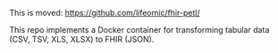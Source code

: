 This is moved: <https://github.com/lifeomic/fhir-petl/>


This repo implements a Docker container for
transforming tabular data (CSV, TSV, XLS, XLSX)
to FHIR (JSON).